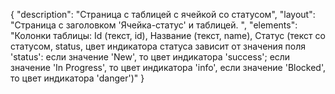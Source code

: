 {
"description": "Страница с таблицей с ячейкой со статусом",
"layout": "Страница с заголовком 'Ячейка-статус' и таблицей. ",
"elements": "Колонки таблицы: Id (текст, id), Название (текст, name), Статус (текст со статусом, status, цвет индикатора статуса зависит от значения поля 'status': если значение 'New', то цвет индикатора 'success'; если значение 'In Progress', то цвет индикатора 'info', если значение 'Blocked', то цвет индикатора 'danger')"
}